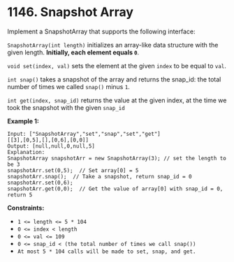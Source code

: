 # 1146. Snapshot Array

Implement a SnapshotArray that supports the following interface:

`SnapshotArray(int length)` initializes an array-like data structure with the given length. **Initially, each element equals `0`**.

`void set(index, val)` sets the element at the given `index` to be equal to `val`.

`int snap()` takes a snapshot of the array and returns the snap_id: the total number of times we called `snap()` minus `1`.

`int get(index, snap_id)` returns the value at the given index, at the time we took the snapshot with the given `snap_id`

**Example 1:**

```
Input: ["SnapshotArray","set","snap","set","get"]
[[3],[0,5],[],[0,6],[0,0]]
Output: [null,null,0,null,5]
Explanation: 
SnapshotArray snapshotArr = new SnapshotArray(3); // set the length to be 3
snapshotArr.set(0,5);  // Set array[0] = 5
snapshotArr.snap();  // Take a snapshot, return snap_id = 0
snapshotArr.set(0,6);
snapshotArr.get(0,0);  // Get the value of array[0] with snap_id = 0, return 5
``` 

**Constraints:**

- `1 <= length <= 5 * 104`
- `0 <= index < length`
- `0 <= val <= 109`
- `0 <= snap_id < (the total number of times we call snap())`
- `At most 5 * 104 calls will be made to set, snap, and get.`
